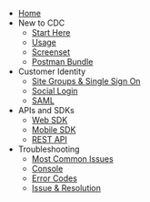 - [Home](/)
- New to CDC
    - [Start Here](start-here/new.md)
    - [Usage](start-here/usage.md)
    - [Screenset](start-here/screenset.md)
    - [Postman Bundle](start-here/postman.md)
- Customer Identity
    - [Site Groups & Single Sign On](/customer-identity/sso)
    - [Social Login](/customer-identity/social-login)
    - [SAML](/customer-identity/federation)
- APIs and SDKs
    - [Web SDK](/apis-and-sdks/web-sdk)
    - [Mobile SDK](/apis-and-sdks/mobile-sdk)
    - [REST API](/apis-and-sdks/rest-api)
- Troubleshooting
    - [Most Common Issues](/troubleshooting/common)
    - [Console](troubleshooting/console)
    - [Error Codes](/troubleshooting/codes)
    - [Issue & Resolution](/troubleshooting/issue-and-resolution)